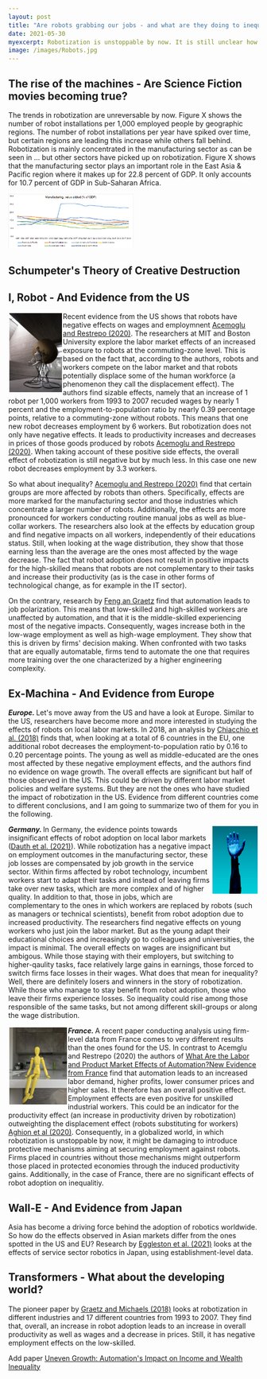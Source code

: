 ```yaml
---
layout: post
title: "Are robots grabbing our jobs - and what are they doing to inequality?"
date: 2021-05-30
myexcerpt: Robotization is unstoppable by now. It is still unclear how these technological improvements will affect labor markets, and especially the poor. Are they a potential to reduce inequality - or a threat further exacerbating already existing gaps?  
image: /images/Robots.jpg
---
```


## The rise of the machines - Are Science Fiction movies becoming true?

The trends in robotization are unreversable by now. Figure X shows the number of robot installations per 1,000 employed people by geographic regions. The number of robot installations per year have spiked over time, but certain regions are leading this increase while others fall behind. Robotization is mainly concentrated in the manufacturing sector as can be seen in ... but other sectors have picked up on robotization. Figure X shows that the manufacturing sector plays an important role in the East Asia & Pacific region where it makes up for 22.8 percent of GDP. It only accounts for 10.7 percent of GDP in Sub-Saharan Africa. 

<img src="/images/ManufacturingValueAdded.png" alt="Manufacturing" style="max-width:50%;"/>

## Schumpeter's Theory of Creative Destruction

## I, Robot - And Evidence from the US 

<img src="/images/robots_us.jpg" alt="robots_us" style="float:left;margin: 2px 2px 2px 2px;max-width:21%;"/>

Recent evidence from the US shows that robots have negative effects on wages and employmnent [Acemoglu and Restrepo (2020)](https://economics.mit.edu/files/19696). The researchers at MIT and Boston University explore the labor market effects of an increased exposure to robots at the commuting-zone level. This is based on the fact that, according to the authors, robots and workers compete on the labor market and that robots potentially displace some of the human workforce (a phenomenon they call the displacement effect). The authors find sizable effects, namely that an increase of 1 robot per 1,000 workers from 1993 to 2007 recuded wages by nearly 1 percent and the employment-to-population ratio by nearly 0.39 percentage points, relative to a commuting-zone without robots. This means that one new robot decreases employment by 6 workers. 
But robotization does not only have negative effects. It leads to productivity increases and decreases in prices of those goods produced by robots [Acemoglu and Restrepo (2020)](https://economics.mit.edu/files/19696). When taking account of these positive side effects, the overall effect of robotization is still negative but by much less. In this case one new robot decreases employment by 3.3 workers.  

So what about inequality? [Acemoglu and Restrepo (2020)](https://economics.mit.edu/files/19696) find that certain groups are more affected by robots than others. Specifically, effects are more marked for the manufacturing sector and those industries which concentrate a larger number of robots. Additionally, the effects are more pronounced for workers conducting routine manual jobs as well as blue-collar workers. The researchers also look at the effects by education group and find negative impacts on all workers, independently of their educations status. Still, when looking at the wage distribution, they show that those earning less than the average are the ones most affected by the wage decrease. The fact that robot adoption does not result in positive impacts for the high-skilled means that robots are not complementary to their tasks and increase their productivity (as is the case in other forms of technological change, as for example in the IT sector). 

On the contrary, research by [Feng an Graetz](https://academic-oup-com.emedien.ub.uni-muenchen.de/ej/article/130/631/2249/5831197) find that automation leads to job polarization. This means that low-skilled and high-skilled workers are unaffected by automation, and that it is the middle-skilled experiencing most of the negative impacts. Consequently, wages increase both in the low-wage employment as well as high-wage employment. They show that this is driven by firms' decision making. When confronted with two tasks that are equally automatable, firms tend to automate the one that requires more training over the one characterized by a higher engineering complexity. 


## Ex-Machina - And Evidence from Europe

<b><i>Europe. </i></b> Let's move away from the US and have a look at Europe. Similar to the US, researchers have become more and more interested in studying the effects of robots on local labor markets. In 2018, an analysis by [Chiacchio et al. (2018)](https://www.bruegel.org/2018/04/the-impact-of-industrial-robots-on-eu-employment-and-wages-a-local-labour-market-approach/) finds that, when looking at a total of 6 countries in the EU, one additional robot decreases the employment-to-population ratio by 0.16 to 0.20 percentage points. The young as well as middle-educated are the ones most affected by these negative employment effects, and the authors find no evidence on wage growth. The overall effects are significant but half of those observed in the US. This could be driven by different labor market policies and welfare systems. But they are not the ones who have studied the impact of robotization in the US. Evidence from different countries come to different conclusions, and I am going to summarize two of them for you in the following. 

<img src="/images/robots_germany.jpg" alt="robots_germany" style="float:right;margin: 2px 2px 2px 2px;max-width:18%;"/>

<b><i>Germany. </i></b> In Germany, the evidence points towards insignificant effects of robot adoption on local labor markets ([Dauth et al. (2021)](https://academic.oup.com/jeea/advance-article/doi/10.1093/jeea/jvab012/6179884)). While robotization has a negative impact on employment outcomes in the manufacturing sector, these job losses are compensated by job growth in the service sector. Within firms affected by robot technology, incumbent workers start to adapt their tasks and instead of leaving firms take over new tasks, which are more complex and of higher quality. In addition to that, those in jobs, which are complementary to the ones in which workers are replaced by robots (such as managers or technical scientists), benefit from robot adoption due to increased productivity. The researchers find negative effects on young workers who just join the labor market. But as the young adapt their educational choices and increasingly go to colleagues and universities, the impact is minimal. The overall effects on wages are insignificant but ambigous. While those staying with their employers, but switching to higher-qaulity tasks, face relatively large gains in earnings, those forced to switch firms face losses in their wages. What does that mean for inequality? Well, there are definitely losers and winners in the story of robotization. While those who manage to stay benefit from robot adoption, those who leave their firms experience losses. So inequality could rise among those responsible of the same tasks, but not among different skill-groups or along the wage distribution.   
 
<img src="/images/robots_france.jpg" alt="robots_france" style="float:left;margin: 2px 2px 2px 2px;max-width:23%;"/>

<b><i>France. </i></b> A recent paper conducting analysis using firm-level data from France comes to very different results than the ones found for the US. In contrast to Acemglu and Restrepo (2020) the authors of [What Are the Labor and Product Market Effects of Automation?New Evidence from France](https://scholar.harvard.edu/files/aghion/files/what_are_the_labor_and_product_market_effects_of_automation_jan2020.pdf) find that automation leads to an increased labor demand, higher profits, lower consumer prices and higher sales. It therefore has an overall positive effect. Employment effects are even positive for unskilled industrial workers. This could be an indicator for the productivity effect (an increase in productivity driven by robotization) outweighting the displacement effect (robots substituting for workers) [Aghion et al (2020)](https://scholar.harvard.edu/files/aghion/files/what_are_the_labor_and_product_market_effects_of_automation_jan2020.pdf). Consequently, in a globalized world, in which robotization is unstoppable by now, it might be damaging to introduce protective mechanisms aiming at securing employment against robots. Firms placed in countries without those mechanisms might outperform those placed in protected economies through the induced productivity gains. Additionally, in the case of France, there are no significant effects of robot adoption on inequalitiy. 

## Wall-E - And Evidence from Japan 

Asia has become a driving force behind the adoption of robotics worldwide. So how do the effects observed in Asian markets differ from the ones spotted in the US and EU? Research by [Eggleston et al. (2021)](https://www.nber.org/papers/w28322) looks at the effects of service sector robotics in Japan, using establishment-level data. 

## Transformers - What about the developing world? 

The pioneer paper by [Graetz and Michaels (2018)](https://direct.mit.edu/rest/article/100/5/753/58489/Robots-at-Work) looks at robotization in different industries and 17 different countries from 1993 to 2007. They find that, overall, an increase in robot adoption leads to an increase in overall productivity as well as wages and a decrease in prices. Still, it has negative employment effects on the low-skilled. 

Add paper [Uneven Growth: Automation's Impact on Income and Wealth Inequality](https://www.nber.org/papers/w28440)
